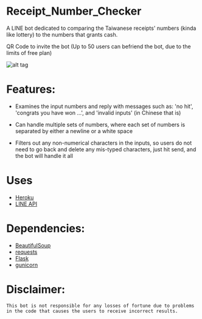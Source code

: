 # Receipt_Number_Checker

A LINE bot dedicated to comparing the Taiwanese receipts' numbers (kinda like lottery) to the numbers that grants cash.

QR Code to invite the bot (Up to 50 users can befriend the bot, due to the limits of free plan)

![alt tag](https://i.imgur.com/OtZ5uOd.png)

# Features:
- Examines the input numbers and reply with messages such as:
  'no hit', 'congrats you have won ...', and 'invalid inputs' (in Chinese that is)
  
- Can handle multiple sets of numbers, where each set of numbers is separated by either a newline or a white space

- Filters out any non-numerical characters in the inputs, so users do not need to go back and delete any mis-typed characters, just hit send, and the bot will handle it all

# Uses 
- [Heroku](https://heroku.com)
- [LINE API](https://github.com/line/line-bot-sdk-python)

# Dependencies:
- [BeautifulSoup](https://www.crummy.com/software/BeautifulSoup/bs4/doc/)
- [requests](https://github.com/requests/requests)
- [Flask](http://flask.pocoo.org/docs/0.12/)
- [gunicorn](https://github.com/benoitc/gunicorn)

# Disclaimer:
```
This bot is not responsible for any losses of fortune due to problems in the code that causes the users to receive incorrect results.
```
